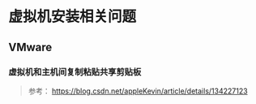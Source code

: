 # 虚拟机安装相关问题

## VMware

### 虚拟机和主机间复制粘贴共享剪贴板

> 参考：
> https://blog.csdn.net/appleKevin/article/details/134227123

